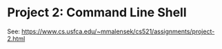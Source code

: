 # Project 2: Command Line Shell

See: https://www.cs.usfca.edu/~mmalensek/cs521/assignments/project-2.html

